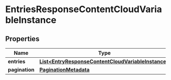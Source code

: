 # EntriesResponseContentCloudVariableInstance

## Properties
Name | Type | Description | Notes
------------ | ------------- | ------------- | -------------
**entries** | [**List&lt;EntryResponseContentCloudVariableInstance&gt;**](EntryResponseContentCloudVariableInstance.md) |  |  [optional]
**pagination** | [**PaginationMetadata**](PaginationMetadata.md) |  |  [optional]
